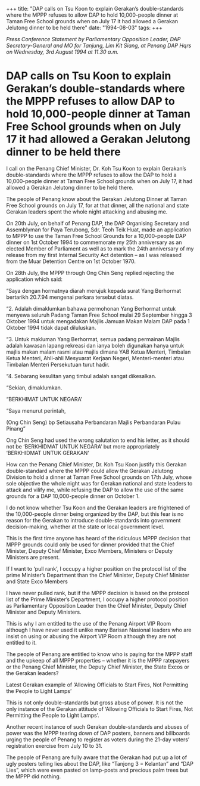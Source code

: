 +++ 
title: "DAP calls on Tsu Koon to explain Gerakan’s double-standards where the MPPP refuses to allow DAP to hold 10,000-people dinner at Taman Free School grounds when on July 17 it had allowed a Gerakan Jelutong dinner to be held there"
date: "1994-08-03"
tags:
+++

_Press Conference Statement by Parliamentary Opposition Leader, DAP Secretary-General and MO for Tanjung, Lim Kit Siang, at Penang DAP Hqrs on Wednesday, 3rd August 1994 at 11.30 a.m._

# DAP calls on Tsu Koon to explain Gerakan’s double-standards where the MPPP refuses to allow DAP to hold 10,000-people dinner at Taman Free School grounds when on July 17 it had allowed a Gerakan Jelutong dinner to be held there

I call on the Penang Chief Minister, Dr. Koh Tsu Koon to explain Gerakan’s double-standards where the MPPP refuses to allow the DAP to hold a 10,000-people dinner at Taman Free School grounds when on July 17, it had allowed a Gerakan Jelutong dinner to be held there.</u>

The people of Penang know about the Gerakan Jelutong Dinner at Taman Free School grounds on July 17, for at that dinner, all the national and state Gerakan leaders spent the whole night attacking and abusing me.

On 20th July, on behalf of Penang DAP, the DAP Organising Secretary and Assemblyman for Paya Terubong, Sdr. Teoh Teik Huat, made an application to MPPP to use the Taman Free School Grounds for a 10,000-people DAP dinner on 1st October 1994 to commemorate my 25th anniversary as an elected Member of Parliament as well as to mark the 24th anniversary of my release from my first Internal Security Act detention – as I was released from the Muar Detention Centre on 1st October 1970.

On 28th July, the MPPP through Ong Chin Seng replied rejecting the application which said:

“Saya dengan hormatnya diarah merujuk kepada surat Yang Berhormat bertarikh 20.7.94 mengenai perkara tersebut diatas.

“2. Adalah dimaklumkan bahawa permohonan Yang Berhormat untuk menyewa seluruh Padang Taman Free School mulai 29 September hingga 3 Oktober 1994 untuk mengadakan Majlis Jamuan Makan Malam DAP pada 1 Oktober 1994 tidak dapat diluluskan.

“3. Untuk makluman Yang Berhormat, semua padang permainan Majlis adalah kawasan lapang rekreasi dan ianya boleh digunakan hanya untuk majlis makan malam rasmi atau majlis dimana YAB Ketua Menteri, Timbalan Ketua Menteri, Ahli-ahli Mesyuarat Kerjaan Negeri, Menteri-menteri atau Timbalan Menteri Persekutuan turut hadir.

“4. Sebarang kesulitan yang timbul adalah sangat dikesalkan.

“Sekian, dimaklumkan.

“BERKHIMAT UNTUK NEGARA’

“Saya menurut perintah,

(Ong Chin Seng)
bp Setiausaha Perbandaran
Majlis Perbandaran Pulau Pinang”

Ong Chin Seng had used the wrong salutation to end his letter, as it should not be ‘BERKHIDMAT UNTUK NEGARA’ but more appropriately ‘BERKHIDMAT UNTUK GERAKAN’

How can the Penang Chief Minister, Dr. Koh Tsu Koon justify this Gerakan double-standard where the MPPP could allow the Gerakan Jelutong Division to hold a dinner at Taman Free School grounds on 17th July, whose sole objective the whole night was for Gerakan national and state leaders to attack and vilify me, while refusing the DAP to allow the use of the same grounds for a DAP 10,000-people dinner on October 1.

I do not know whether Tsu Koon and the Gerakan leaders are frightened of the 10,000-people dinner being organized by the DAP, but this fear is no reason for the Gerakan to introduce double-standards into government decision-making, whether at the state or local government level.

This is the first time anyone has heard of the ridiculous MPPP decision that MPPP grounds could only be used for dinner provided that the Chief Minister, Deputy Chief Minister, Exco Members, Ministers or Deputy Ministers are present.

If I want to ‘pull rank’, I occupy a higher position on the protocol list of the prime Minister’s Department than the Chief Minister, Deputy Chief Minister and State Exco Members

I have never pulled rank, but if the MPPP decision is based on the protocol list of the Prime Minister’s Department, I occupy a higher protocol position as Parliamentary Opposition Leader then the Chief Minister, Deputy Chief Minister and Deputy Ministers.

This is why I am entitled to the use of the Penang Airport VIP Room although I have never used it unlike many Barisan Nasional leaders who are insist on using or abusing the Airport VIP Room although they are not entitled to it.

The people of Penang are entitled to know who is paying for the MPPP staff and the upkeep of all MPPP properties – whether it is the MPPP ratepayers or the Penang Chief Minister, the Deputy Chief Minister, the State Excos or the Gerakan leaders?

Latest Gerakan example of ‘Allowing Officials to Start Fires, Not Permitting the People to Light Lamps’

This is not only double-standards but gross abuse of power. It is not the only instance of the Gerakan attitude of ‘Allowing Officials to Start Fires, Not Permitting the People to Light Lamps’.

Another recent instance of such Gerakan double-standards and abuses of power was the MPPP tearing down of DAP posters, banners and billboards urging the people of Penang to register as voters during the 21-day voters’ registration exercise from July 10 to 31.

The people of Penang are fully aware that the Gerakan had put up a lot of ugly posters telling lies about the DAP, like “Tanjong 3 = Kelantan” and “DAP Lies”, which were even pasted on lamp-posts and precious palm trees but the MPPP did nothing.
 
